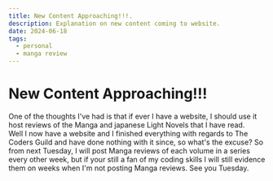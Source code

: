 ```yaml
---
title: New Content Approaching!!!.
description: Explanation on new content coming to website.
date: 2024-06-18 
tags:
  - personal
  - manga review
---
```


<div class="container fluid">
  <h1 class="col align-self-center">New Content Approaching!!!</h1>
  <div class="row justify-content-center">
    <p class="col-8">
    One of the thoughts I've had is that if ever I have a website, I should use it host reviews of the Manga and japanese Light Novels that I have read. <br />
    Well I now have a website and I finished everything with regards to The Coders Guild and have done nothing with it since,  so what's the excuse? So from next Tuesday, I will post Manga reviews of each volume in a series every other week, but if your still a fan of my coding skills I will still evidence them on weeks when I'm not posting Manga reviews. See you Tuesday.
    </p>
  </div>
</div>